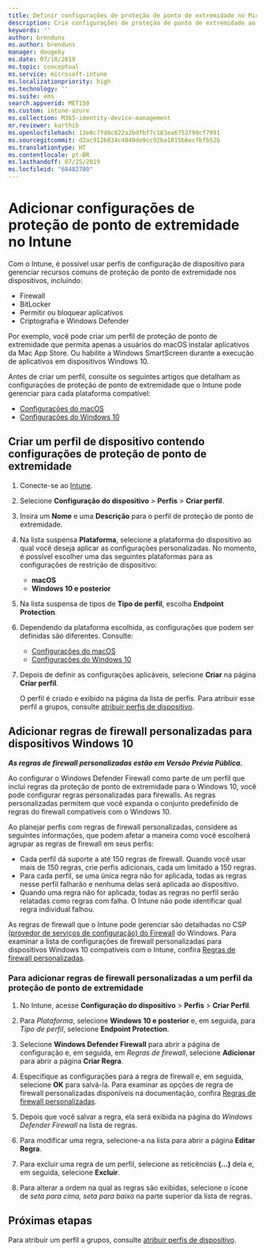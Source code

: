 ```yaml
---
title: Definir configurações de proteção de ponto de extremidade no Microsoft Intune – Azure | Microsoft Docs
description: Crie configurações de proteção de ponto de extremidade ao criar um perfil do dispositivo Windows 10 ou macOS no Microsoft Intune.
keywords: ''
author: brenduns
ms.author: brenduns
manager: dougeby
ms.date: 07/18/2019
ms.topic: conceptual
ms.service: microsoft-intune
ms.localizationpriority: high
ms.technology: ''
ms.suite: ems
search.appverid: MET150
ms.custom: intune-azure
ms.collection: M365-identity-device-management
mr.reviewer: karthib
ms.openlocfilehash: 13e8c7fd0c822a2bdfbf7c183ea6752f99cf7991
ms.sourcegitcommit: d2ac912b834c4840de9cc92ba1815b6ecfbfb52b
ms.translationtype: HT
ms.contentlocale: pt-BR
ms.lasthandoff: 07/25/2019
ms.locfileid: "68482780"
---
```

# <a name="add-endpoint-protection-settings-in-intune"></a>Adicionar configurações de proteção de ponto de extremidade no Intune  

Com o Intune, é possível usar perfis de configuração de dispositivo para gerenciar recursos comuns de proteção de ponto de extremidade nos dispositivos, incluindo:  
- Firewall   
- BitLocker  
- Permitir ou bloquear aplicativos  
- Criptografia e Windows Defender  

Por exemplo, você pode criar um perfil de proteção de ponto de extremidade que permita apenas a usuários do macOS instalar aplicativos da Mac App Store. Ou habilite a Windows SmartScreen durante a execução de aplicativos em dispositivos Windows 10.  

Antes de criar um perfil, consulte os seguintes artigos que detalham as configurações de proteção de ponto de extremidade que o Intune pode gerenciar para cada plataforma compatível:  
   - [Configurações do macOS](endpoint-protection-macos.md)  
   - [Configurações do Windows 10](endpoint-protection-windows-10.md)  

## <a name="create-a-device-profile-containing-endpoint-protection-settings"></a>Criar um perfil de dispositivo contendo configurações de proteção de ponto de extremidade  

1. Conecte-se ao [Intune](https://go.microsoft.com/fwlink/?linkid=2090973).  
3. Selecione **Configuração do dispositivo** > **Perfis** > **Criar perfil**.  
4. Insira um **Nome** e uma **Descrição** para o perfil de proteção de ponto de extremidade.  
5. Na lista suspensa **Plataforma**, selecione a plataforma do dispositivo ao qual você deseja aplicar as configurações personalizadas. No momento, é possível escolher uma das seguintes plataformas para as configurações de restrição de dispositivo:  
   - **macOS**  
   - **Windows 10 e posterior**  
6. Na lista suspensa de tipos de **Tipo de perfil**, escolha **Endpoint Protection**.  
7. Dependendo da plataforma escolhida, as configurações que podem ser definidas são diferentes. Consulte:  
   - [Configurações do macOS](endpoint-protection-macos.md)  
   - [Configurações do Windows 10](endpoint-protection-windows-10.md)  

8. Depois de definir as configurações aplicáveis, selecione **Criar** na página **Criar perfil**.  

   O perfil é criado e exibido na página da lista de perfis. Para atribuir esse perfil a grupos, consulte [atribuir perfis de dispositivo](device-profile-assign.md).  

## <a name="add-custom-firewall-rules-for-windows-10-devices"></a>Adicionar regras de firewall personalizadas para dispositivos Windows 10  
***As regras de firewall personalizadas estão em Versão Prévia Pública.***  

Ao configurar o Windows Defender Firewall como parte de um perfil que inclui regras da proteção de ponto de extremidade para o Windows 10, você pode configurar regras personalizadas para firewalls. As regras personalizadas permitem que você expanda o conjunto predefinido de regras do firewall compatíveis com o Windows 10.  

Ao planejar perfis com regras de firewall personalizadas, considere as seguintes informações, que podem afetar a maneira como você escolherá agrupar as regras de firewall em seus perfis:  
- Cada perfil dá suporte a até 150 regras de firewall. Quando você usar mais de 150 regras, crie perfis adicionais, cada um limitado a 150 regras.  
- Para cada perfil, se uma única regra não for aplicada, todas as regras nesse perfil falharão e nenhuma delas será aplicada ao dispositivo.  
- Quando uma regra não for aplicada, todas as regras no perfil serão relatadas como regras com falha. O Intune não pode identificar qual regra individual falhou.  

As regras de firewall que o Intune pode gerenciar são detalhadas no CSP [(provedor de serviços de configuração) do Firewall]( https://docs.microsoft.com/windows/client-management/mdm/firewall-csp) do Windows. Para examinar a lista de configurações de firewall personalizadas para dispositivos Windows 10 compatíveis com o Intune, confira [Regras de firewall personalizadas](endpoint-protection-windows-10.md#firewall-rules).  

### <a name="to-add-custom-firewall-rules-to-an-endpoint-protection-profile"></a>Para adicionar regras de firewall personalizadas a um perfil da proteção de ponto de extremidade  

1. No Intune, acesse **Configuração do dispositivo** > **Perfis** > **Criar Perfil**.  

2. Para *Plataforma*, selecione **Windows 10 e posterior** e, em seguida, para *Tipo de perfil*, selecione **Endpoint Protection**.  

3. Selecione **Windows Defender Firewall** para abrir a página de configuração e, em seguida, em *Regras de firewall*, selecione **Adicionar** para abrir a página **Criar Regra**.  

4. Especifique as configurações para a regra de firewall e, em seguida, selecione **OK** para salvá-la. Para examinar as opções de regra de firewall personalizadas disponíveis na documentação, confira [Regras de firewall personalizadas](endpoint-protection-windows-10.md#firewall-rules).  

5. Depois que você salvar a regra, ela será exibida na página do *Windows Defender Firewall* na lista de regras.  

6. Para modificar uma regra, selecione-a na lista para abrir a página **Editar Regra**.  

7. Para excluir uma regra de um perfil, selecione as reticências **(...)** dela e, em seguida, selecione **Excluir**.  

8. Para alterar a ordem na qual as regras são exibidas, selecione o ícone de *seta para cima, seta para baixo* na parte superior da lista de regras.  


## <a name="next-steps"></a>Próximas etapas  

Para atribuir um perfil a grupos, consulte [atribuir perfis de dispositivo](device-profile-assign.md).  
